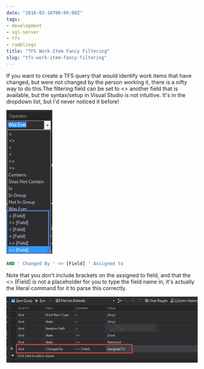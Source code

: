 ```yaml
---
date: "2016-03-18T00:00:00Z"
tags:
- development
- sql-server
- tfs
- ramblings
title: "TFS Work-Item Fancy Filtering"
slug: "tfs-work-item-fancy-filtering"
---
```


If you want to create a TFS query that would identify work items that have changed, but were not changed by the person working it, there is a nifty way to do this.The filtering field can be set to <> another field that is available, but the syntax/setup in Visual Studio is not intuitive. It's in the dropdown list, but I'd never noticed it before!

![filter list](images/SNAG-0037_lmuutc.png)

```sql
AND ' Changed By ' <> [Field] ' Assigned to
```

Note that you don't include brackets on the assigned to field, and that the <> [Field] is not a placeholder for you to type the field name in, it's actually the literal command for it to parse this correctly.

![Filter setup for tfs query](images/SNAG-0036_q6zoow.png)
